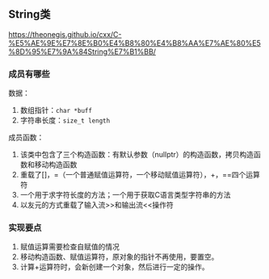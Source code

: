 ## String类

https://theonegis.github.io/cxx/C-%E5%AE%9E%E7%8E%B0%E4%B8%80%E4%B8%AA%E7%AE%80%E5%8D%95%E7%9A%84String%E7%B1%BB/

### 成员有哪些

数据：

1. 数组指针：`char *buff`
2. 字符串长度：`size_t length`



成员函数：

1. 该类中包含了三个构造函数：有默认参数（nullptr）的构造函数，拷贝构造函数和移动构造函数
2. 重载了[]，=（一个普通赋值运算符，一个移动赋值运算符），+，==四个运算符
3. 一个用于求字符长度的方法；一个用于获取C语言类型字符串的方法
4. 以友元的方式重载了输入流>>和输出流<<操作符



### 实现要点

1. 赋值运算需要检查自赋值的情况
2. 移动构造函数、赋值运算符，原对象的指针不再使用，要置空。
3. 计算+运算符时，会新创建一个对象，然后进行一定的操作。